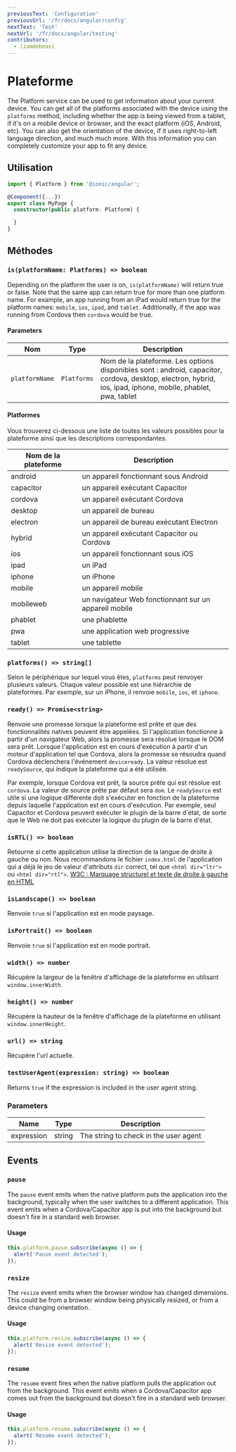 ```yaml
---
previousText: 'Configuration'
previousUrl: '/fr/docs/angular/config'
nextText: 'Test'
nextUrl: '/fr/docs/angular/testing'
contributors:
  - liamdebeasi
---
```



# Plateforme

The Platform service can be used to get information about your current device. You can get all of the platforms associated with the device using the `platforms` method, including whether the app is being viewed from a tablet, if it's on a mobile device or browser, and the exact platform (iOS, Android, etc). You can also get the orientation of the device, if it uses right-to-left language direction, and much much more. With this information you can completely customize your app to fit any device.

## Utilisation

```typescript
import { Platform } from '@ionic/angular';

@Component({...})
export class MyPage {
  constructor(public platform: Platform) {

  }
}
```

## Méthodes

### `is(platformName: Platforms) => boolean`

Depending on the platform the user is on, `is(platformName)` will return true or false. Note that the same app can return true for more than one platform name. For example, an app running from an iPad would return true for the platform names: `mobile`, `ios`, `ipad`, and `tablet`. Additionally, if the app was running from Cordova then `cordova` would be true.

#### Parameters

| Nom            | Type        | Description                                                                                                                                                  |
| -------------- | ----------- | ------------------------------------------------------------------------------------------------------------------------------------------------------------ |
| `platformName` | `Platforms` | Nom de la plateforme. Les options disponibles sont : android, capacitor, cordova, desktop, electron, hybrid, ios, ipad, iphone, mobile, phablet, pwa, tablet |

#### Platformes

Vous trouverez ci-dessous une liste de toutes les valeurs possibles pour la plateforme ainsi que les descriptions correspondantes.

| Nom de la plateforme | Description                                           |
| -------------------- | ----------------------------------------------------- |
| android              | un appareil fonctionnant sous Android                 |
| capacitor            | un appareil exécutant Capacitor                       |
| cordova              | un appareil exécutant Cordova                         |
| desktop              | un appareil de bureau                                 |
| electron             | un appareil de bureau exécutant Electron              |
| hybrid               | un appareil exécutant Capacitor ou Cordova            |
| ios                  | un appareil fonctionnant sous iOS                     |
| ipad                 | un iPad                                               |
| iphone               | un iPhone                                             |
| mobile               | un appareil mobile                                    |
| mobileweb            | un navigateur Web fonctionnant sur un appareil mobile |
| phablet              | une phablette                                         |
| pwa                  | une application web progressive                       |
| tablet               | une tablette                                          |

### `platforms() => string[]`

Selon le périphérique sur lequel vous êtes, `platforms` peut renvoyer plusieurs valeurs. Chaque valeur possible est une hiérarchie de plateformes. Par exemple, sur un iPhone, il renvoie `mobile`, `ios`, et `iphone`.

### `ready() => Promise<string>`

Renvoie une promesse lorsque la plateforme est prête et que des fonctionnalités natives peuvent être appelées. Si l'application fonctionne à partir d'un navigateur Web, alors la promesse sera résolue lorsque le DOM sera prêt. Lorsque l'application est en cours d'exécution à partir d'un moteur d'application tel que Cordova, alors la promesse se résoudra quand Cordova déclenchera l'événement `deviceready`. La valeur résolue est `readySource`, qui indique la plateforme qui a été utilisée.

Par exemple, lorsque Cordova est prêt, la source prête qui est résolue est `cordova`. La valeur de source prête par défaut sera `dom`. Le `readySource` est utile si une logique différente doit s'exécuter en fonction de la plateforme depuis laquelle l'application est en cours d'exécution. Par exemple, seul Capacitor et Cordova peuvent exécuter le plugin de la barre d'état, de sorte que le Web ne doit pas exécuter la logique du plugin de la barre d'état.

### `isRTL() => boolean`

Retourne si cette application utilise la direction de la langue de droite à gauche ou non. Nous recommandons le fichier `index.html` de l'application qui a déjà le jeu de valeur d'attributs `dir` correct, tel que `<html dir="ltr">` ou `<html dir="rtl">`. [W3C : Marquage structurel et texte de droite à gauche en HTML](http://www.w3.org/International/questions/qa-html-dir)

### `isLandscape() => boolean`

Renvoie `true` si l'application est en mode paysage.

### `isPortrait() => boolean`

Renvoie `true` si l'application est en mode portrait.

### `width() => number`

Récupère la largeur de la fenêtre d'affichage de la plateforme en utilisant `window.innerWidth`.

### `height() => number`

Récupère la hauteur de la fenêtre d'affichage de la plateforme en utilisant `window.innerHeight`.

### `url() => string`

Récupère l'url actuelle.

### `testUserAgent(expression: string) => boolean`

Returns `true` if the expression is included in the user agent string.

### Parameters
| Name       | Type   | Description                           |
| ---------- | ------ | ------------------------------------- |
| expression | string | The string to check in the user agent |

## Events

### `pause`

The `pause` event emits when the native platform puts the application into the background, typically when the user switches to a different application. This event emits when a Cordova/Capacitor app is put into the background but doesn't fire in a standard web browser.

#### Usage

```typescript
this.platform.pause.subscribe(async () => {
  alert('Pause event detected');
});
```

### `resize`

The `resize` event emits when the browser window has changed dimensions. This could be from a browser window being physically resized, or from a device changing orientation.

#### Usage

```typescript
this.platform.resize.subscribe(async () => {
  alert('Resize event detected');
});
```

### `resume`

The `resume` event fires when the native platform pulls the application out from the background. This event emits when a Cordova/Capacitor app comes out from the background but doesn't fire in a standard web browser.

#### Usage

```typescript
this.platform.resume.subscribe(async () => {
  alert('Resume event detected');
});
```
